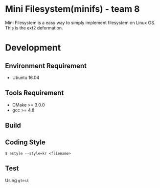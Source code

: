 # Mini Filesystem(minifs) - team 8  
Mini Filesystem is a easy way to simply implement filesystem on Linux OS.
This is the ext2 deformation.

# Development  
## Environment Requirement  
- Ubuntu 16.04  

## Tools Requirement  
- CMake >= 3.0.0  
- gcc >= 4.8

## Build  

## Coding Style
`$ astyle --style=kr <fliename>`

## Test  
Using `gtest`  

